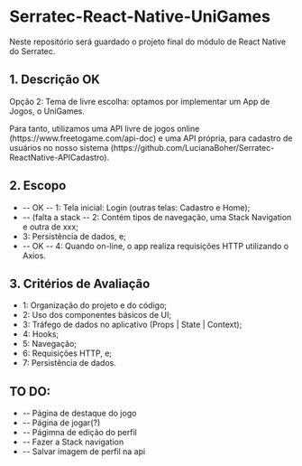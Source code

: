 # Serratec-React-Native-UniGames
Neste repositório será guardado o projeto final do módulo de React Native do Serratec.

<h2>1. Descrição OK</h2>
   <p>Opção 2: Tema de livre escolha: optamos por implementar um App de Jogos, o UniGames.</p>
   <p>Para tanto, utilizamos uma API livre de jogos online (https://www.freetogame.com/api-doc) e uma API própria, para cadastro de usuários no nosso sistema (https://github.com/LucianaBoher/Serratec-ReactNative-APICadastro).</p>


<h2>2. Escopo</h2>
    <ul>
      <li> -- OK -- 1: Tela inicial: Login (outras telas: Cadastro e Home);</li>
      <li> -- (falta a stack -- 2: Contém tipos de navegação, uma Stack Navigation e outra de xxx;</li>
      <li>3: Persistência de dados, e;</li>
      <li> -- OK -- 4: Quando on-line, o app realiza requisições HTTP utilizando o Axios.</li>
    </ul>


<h2>3. Critérios de Avaliação</h2>
    <ul>
      <li>1: Organização do projeto e do código;</li>
      <li>2: Uso dos componentes básicos de UI;</li>
      <li>3: Tráfego de dados no aplicativo (Props | State | Context);</li>
      <li>4: Hooks;</li>
      <li>5: Navegação;</li>
      <li>6: Requisições HTTP, e;</li>
      <li>7: Persistência de dados.</li>
    </ul>

<h2>TO DO:</h2>
  <ul>
    <li> -- Página de destaque do jogo</li>
    <li> -- Página de jogar(?)</li>
    <li> -- Págimna de edição do perfil</li>
    <li> -- Fazer a Stack navigation</li>
    <li> -- Salvar imagem de perfil na api</li>
  </ul>

